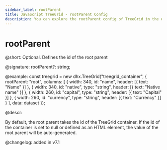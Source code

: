 ```yaml
---
sidebar_label: rootParent
title: JavaScript TreeGrid - rootParent Config 
description: You can explore the rootParent config of TreeGrid in the documentation of the DHTMLX JavaScript UI library. Browse developer guides and API reference, try out code examples and live demos, and download a free 30-day evaluation version of DHTMLX Suite.
---
```


# rootParent

@short: Optional. Defines the id of the root parent

@signature: rootParent?: string;

@example:
const treegrid = new dhx.TreeGrid("treegrid_container", {
    rootParent: "root", 
    columns: [
        { width: 340, id: "name", header: [{ text: "Name" }] },
        { width: 340, id: "native", type: "string", header: [{ text: "Native name" }] },
        { width: 260, id: "capital", type: "string", header: [{ text: "Capital" }] },
        { width: 260, id: "currency", type: "string", header: [{ text: "Currency" }] }
    ],
    data: dataset
});

@descr:

By default, the root parent takes the id of the TreeGrid container. 
If the id of the container is set to null or defined as an HTML element, the value of the root parent will be auto-generated. 

@changelog: added in v7.1
